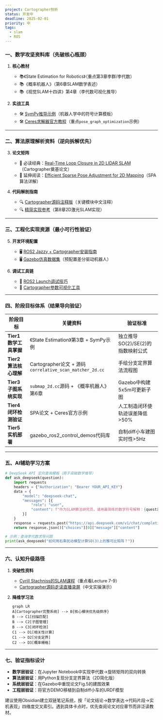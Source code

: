 ```yaml
---
project: Cartographer刨析
status: 开发中
deadline: 2025-02-01
priority: 中
tags:
  - slam
  - ROS
---
```

### **一、数学攻坚资料库**（先破核心瓶颈）
1. **核心教材**
   - 📚《State Estimation for Robotics》（重点第3章李群/李代数）
   - 📚《概率机器人》（第6章SLAM数学表述）
   - 📚《视觉SLAM十四讲》第4章（李代数可视化推导）

2. **实战工具**
   - 🛠 [SymPy推导示例](https://github.com/ROBOTIS-GIT/sympy_robotics)（机器人学中的符号计算模板）
   - 🛠 [Ceres求解器官方教程](http://ceres-solver.org/tutorial.html)（重点`pose_graph_optimization`示例）

---

### **二、算法原理解析资料**（逆向拆解优先）
3. **论文矩阵**
   - 🎯 必读经典：[Real-Time Loop Closure in 2D LIDAR SLAM](https://static.googleusercontent.com/media/research.google.com/zh-CN//pubs/archive/45466.pdf)（Cartographer奠基论文）
   - 🎯 延伸阅读：[Efficient Sparse Pose Adjustment for 2D Mapping](https://ieeexplore.ieee.org/document/5980555)（SPA算法详解）

4. **代码解剖指南**
   - 🔍 [Cartographer源码注释版](https://github.com/cartographer-project/cartographer_annotation)（关键模块中文注释）
   - 🔍 [精简实现参考](https://github.com/gaoxiang12/slam_in_autonomous_driving)（第8章2D激光SLAM实现）

---

### **三、工程化实现资源**（最小可行性验证）
5. **开发环境配置**
   - 🖥 [ROS2 Jazzy + Cartographer安装指南](https://navigation.ros.org/setup_guides/index.html)
   - 🖥 [Gazebo仿真数据集](https://github.com/ros2/gazebo_ros2_control_demos)（预配置差分驱动机器人）

6. **调试工具链**
   - 🔧 [ROS2 Launch调试技巧](https://docs.ros.org/en/rolling/Guides/Launch-files-migration-guide.html)
   - 🔧 [Cartographer参数可视化工具](https://google-cartographer-ros.readthedocs.io/en/latest/configuration.html)

---

### **四、阶段目标体系**（结果导向验证）
| 阶段目标 | 关键资料 | 验证标准 |
|---------|---------|---------|
| **Tier1 数学工具掌握** | 《State Estimation》第3章 + SymPy示例 | 独立推导SO(2)/SE(2)的指数映射公式 |
| **Tier2 算法核心理解** | Cartographer论文 + 源码`correlative_scan_matcher_2d.cc` | 手绘分支定界算法流程图 |
| **Tier3 子图系统实现** | `submap_2d.cc`源码 + 《概率机器人》第6章 | Gazebo中构建5x5m可更新子图 |
| **Tier4 闭环检测验证** | SPA论文 + Ceres官方示例 | 人工制造闭环使轨迹误差降低>50% |
| **Tier5 实机部署** | gazebo_ros2_control_demos代码库 | 自制diff小车建图实时性>5Hz |

---

### **五、AI辅助学习方案**
```python
# DeepSeek API 定向查询模板（用于突破数学推导）
def ask_deepseek(question):
    import requests
    headers = {"Authorization": "Bearer YOUR_API_KEY"}
    data = {
        "model": "deepseek-chat",
        "messages": [{
            "role": "user",
            "content": f"作为SLAM算法研究员，请用最简练的数学符号解释：{question}"
        }]
    }
    response = requests.post("https://api.deepseek.com/v1/chat/completions", json=data, headers=headers)
    return response.json()["choices"][0]["message"]["content"]

# 示例：查询李代数求导问题
print(ask_deepseek("如何用右乘扰动模型计算SO(3)上的雅可比矩阵？"))
```

---

### **六、认知升级路径**
1. **突破性资料**  
   - [Cyrill Stachniss的SLAM课程](https://www.youtube.com/playlist?list=PLgnQpQtFTOGRM59sr3nSL8BmeMZR9GCIA)（重点看Lecture 7-9）
   - [Cartographer源码走读直播录屏](https://www.bilibili.com/video/BV1Jh41167eB)（中文实操演示）

2. **降维学习法**  
   ```mermaid
   graph LR
   A[Cartographer完整系统] --> B{核心模块优先级排序}
   B --> C1[扫描匹配]
   B --> C2[子图管理]
   B --> C3[闭环检测]
   C1 --> D1[相关性计算]
   C1 --> D2[分支定界]
   C2 --> D3[概率栅格]
   ```

---

### **七、验证指标设计**
- **数学层验证**：在Jupyter Notebook中实现李代数→旋转矩阵的双向转换
- **算法层验证**：用Python复现分支定界算法（2D简化版）
- **系统层验证**：在Gazebo中重现论文Fig.5的建图效果
- **工程层验证**：将官方DEMO移植到自制diff小车的URDF模型

建议使用Obsidian建立双链笔记系统，按「论文结论→数学表达→代码片段→实机表现」四维度交叉索引。遇到具体卡点时，优先查阅论文对应章节而非泛读教材。